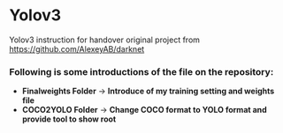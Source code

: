 # Yolov3
Yolov3 instruction for handover
original project from 
https://github.com/AlexeyAB/darknet

<h3>Following is some introductions of the file on the repository:</h3>
<ul>
<li><b>Finalweights Folder</b> -> <b>Introduce of my training setting and weights file</b></li>
<li><b>COCO2YOLO Folder</b> -> <b>Change COCO format to YOLO format and provide tool to show root</b></li>
</ul>
